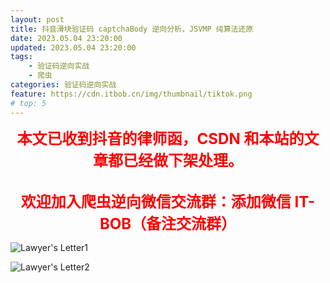 ```yaml
---
layout: post
title: 抖音滑块验证码 captchaBody 逆向分析，JSVMP 纯算法还原
date: 2023.05.04 23:20:00
updated: 2023.05.04 23:20:00
tags: 
    - 验证码逆向实战
    - 爬虫
categories: 验证码逆向实战
feature: https://cdn.itbob.cn/img/thumbnail/tiktok.png
# top: 5
---
```


<!-- ![captcha_reverse](https://cdn.itbob.cn/img/cover/captcha_reverse.png) -->

<strong><center><font color='red' size='5px' weight='bolder'>本文已收到抖音的律师函，CSDN 和本站的文章都已经做下架处理。</font></center></br></strong>

<strong><center><font color='red' size='5px' weight='bolder'>欢迎加入爬虫逆向微信交流群：添加微信 IT-BOB（备注交流群）</font></center></strong>

![Lawyer's Letter1](https://cdn.itbob.cn/img/article/070/Lawyer'sLetter1.png)

![Lawyer's Letter2](https://cdn.itbob.cn/img/article/070/Lawyer'sLetter2.png)
